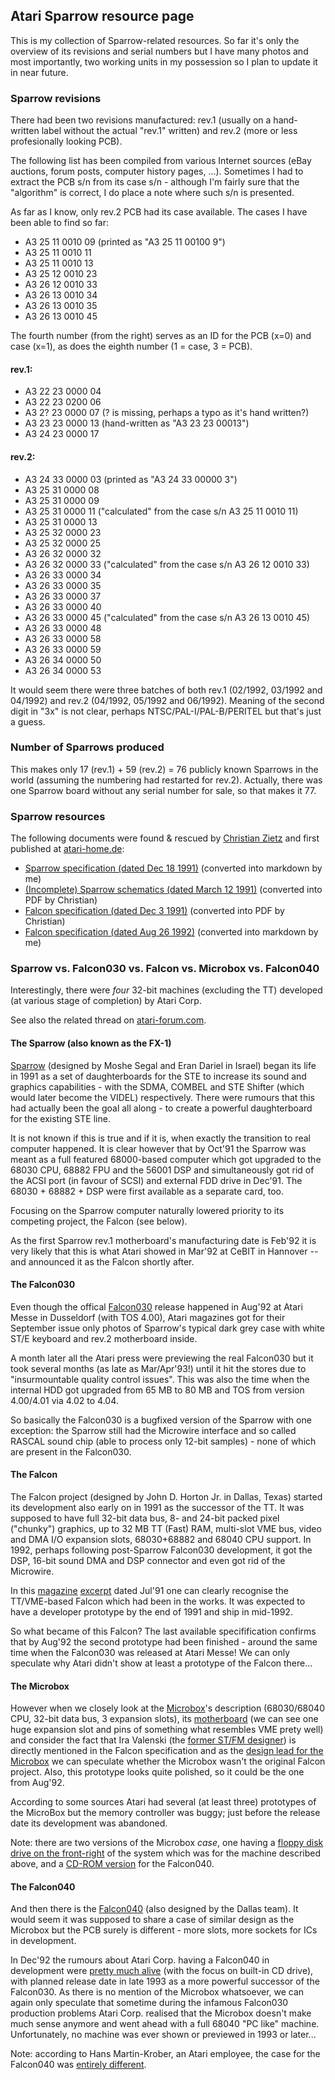 ## Atari Sparrow resource page

This is my collection of Sparrow-related resources. So far it's only the overview of its revisions and serial numbers but I have many photos and most importantly, two working units in my possession so I plan to update it in near future.

### Sparrow revisions

There had been two revisions manufactured: rev.1 (usually on a hand-written label without the actual "rev.1" written) and rev.2 (more or less profesionally looking PCB).

The following list has been compiled from various Internet sources (eBay auctions, forum posts, computer history pages, ...). Sometimes I had to extract the PCB s/n from its case s/n - although I'm fairly sure that the "algorithm" is correct, I do place a note where such s/n is presented.

As far as I know, only rev.2 PCB had its case available. The cases I have been able to find so far:
- A3 25 11 0010 09 (printed as "A3 25 11 00100 9")
- A3 25 11 0010 11
- A3 25 11 0010 13
- A3 25 12 0010 23
- A3 26 12 0010 33
- A3 26 13 0010 34
- A3 26 13 0010 35
- A3 26 13 0010 45

The fourth number (from the right) serves as an ID for the PCB (x=0) and case (x=1), as does the eighth number (1 = case, 3 = PCB).

#### rev.1:
- A3 22 23 0000 04
- A3 22 23 0200 06
- A3 2? 23 0000 07 (? is missing, perhaps a typo as it's hand written?)
- A3 23 23 0000 13 (hand-written as "A3 23 23 00013")
- A3 24 23 0000 17

#### rev.2:
- A3 24 33 0000 03 (printed as "A3 24 33 00000 3")
- A3 25 31 0000 08
- A3 25 31 0000 09
- A3 25 31 0000 11 ("calculated" from the case s/n A3 25 11 0010 11)
- A3 25 31 0000 13
- A3 25 32 0000 23
- A3 25 32 0000 25
- A3 26 32 0000 32
- A3 26 32 0000 33 ("calculated" from the case s/n A3 26 12 0010 33)
- A3 26 33 0000 34
- A3 26 33 0000 35
- A3 26 33 0000 37
- A3 26 33 0000 40
- A3 26 33 0000 45 ("calculated" from the case s/n A3 26 13 0010 45)
- A3 26 33 0000 48
- A3 26 33 0000 58
- A3 26 33 0000 59
- A3 26 34 0000 50
- A3 26 34 0000 53

It would seem there were three batches of both rev.1 (02/1992, 03/1992 and 04/1992) and rev.2 (04/1992, 05/1992 and 06/1992). Meaning of the second digit in "3x" is not clear, perhaps NTSC/PAL-I/PAL-B/PERITEL but that's just a guess.

### Number of Sparrows produced

This makes only 17 (rev.1) + 59 (rev.2) = 76 publicly known Sparrows in the world (assuming the numbering had restarted for rev.2). Actually, there was one Sparrow board without any serial number for sale, so that makes it 77.

### Sparrow resources

The following documents were found & rescued by [Christian Zietz](https://www.chzsoft.de) and first published at [atari-home.de](https://forum.atari-home.de/index.php/topic,13380.msg214172.html#msg214172):

- [Sparrow specification (dated Dec 18 1991)](sparrow_specification_19911218.md) (converted into markdown by me)
- [(Incomplete) Sparrow schematics (dated March 12 1991)](sparrow_schematics_19910312.pdf) (converted into PDF by Christian)
- [Falcon specification (dated Dec 3 1991)](falcon_specification_19911203.pdf) (converted into PDF by Christian)
- [Falcon specification (dated Aug 26 1992)](falcon_specification_19920826.md) (converted into markdown by me)

### Sparrow vs. Falcon030 vs. Falcon vs. Microbox vs. Falcon040

Interestingly, there were *four* 32-bit machines (excluding the TT) developed (at various stage of completion) by Atari Corp.

See  also the related thread on [atari-forum.com](https://www.atari-forum.com/viewtopic.php?p=310452).

#### The Sparrow (also known as the FX-1)

[Sparrow](https://www.maedicke.de/atari/hardware/sparrow.htm) (designed by Moshe Segal and Eran Dariel in Israel) began its life in 1991 as a set of daughterboards for the STE to increase its sound and graphics capabilities - with the SDMA, COMBEL and STE Shifter (which would later become the VIDEL) respectively. There were rumours that this had actually been the goal all along - to create a powerful daughterboard for the existing STE line.

It is not known if this is true and if it is, when exactly the transition to real computer happened. It is clear however that by Oct'91 the Sparrow was meant as a full featured 68000-based computer which got upgraded to the 68030 CPU, 68882 FPU and the 56001 DSP and simultaneously got rid of the ACSI port (in favour of SCSI) and external FDD drive in Dec'91. The 68030 + 68882 + DSP were first available as a separate card, too.

Focusing on the Sparrow computer naturally lowered priority to its competing project, the Falcon (see below).

As the first Sparrow rev.1 motherboard's manufacturing date is Feb'92 it is very likely that this is what Atari showed in Mar'92 at CeBIT in Hannover -- and announced it as the Falcon shortly after.

#### The Falcon030

Even though the offical [Falcon030](https://www.maedicke.de/atari/hardware/falcon.htm) release happened in Aug'92 at Atari Messe in Dusseldorf (with TOS 4.00), Atari magazines got for their September issue only photos of Sparrow's typical dark grey case with white ST/E keyboard and rev.2 motherboard inside.

A month later all the Atari press were previewing the real Falcon030 but it took several months (as late as Mar/Apr'93!) until it hit the stores due to "insurmountable quality control issues". This was also the time when the internal HDD got upgraded from 65 MB to 80 MB and TOS from version 4.00/4.01 via 4.02 to 4.04.

So basically the Falcon030 is a bugfixed version of the Sparrow with one exception: the Sparrow still had the Microwire interface and so called RASCAL sound chip (able to process only 12-bit samples) - none of which are present in the Falcon030.

#### The Falcon

The Falcon project (designed by John D. Horton Jr. in Dallas, Texas) started its development also early on in 1991 as the successor of the TT. It was supposed to have full 32-bit data bus, 8- and 24-bit packed  pixel ("chunky") graphics, up to 32 MB TT (Fast) RAM, multi-slot VME bus, video and DMA I/O expansion slots, 68030+68882 and 68040 CPU support. In 1992, perhaps following post-Sparrow Falcon030 development, it got the DSP, 16-bit sound DMA and DSP connector and even got rid of the Microwire.

In this [magazine](91_falcon1.jpg) [excerpt](91_falcon2.jpg) dated Jul'91 one can clearly recognise the TT/VME-based Falcon which had been in the works. It was expected to have a developer prototype by the end of 1991 and ship in mid-1992.

So what became of this Falcon? The last available specifification confirms that by Aug'92 the second prototype had been finished - around the same time when the Falcon030 was released at Atari Messe! We can only speculate why Atari didn't show at least a prototype of the Falcon there...

#### The Microbox

However when we closely look at the [Microbox](https://www.maedicke.de/atari/hardware/microbox.htm)'s description (68030/68040 CPU, 32-bit data bus, 3 expansion slots), its [motherboard](https://www.computerhistory.org/collections/catalog/102672949) (we can see one huge expansion slot and pins of something what resembles VME prety well) and consider the fact that Ira Valenski (the [former ST/FM designer](http://www.computinghistory.org.uk/det/587/Atari-520-STM)) is directly mentioned in the Falcon specification and as the [design lead for the Microbox](http://www.atarimuseum.com/computers/16bits/falcon030/microbox/index.htm) we can speculate whether the Microbox wasn't the original Falcon project. Also, this prototype looks quite polished, so it could be the one from Aug'92.

According to some sources Atari had several (at least three) prototypes of the MicroBox but the memory controller was buggy; just before the release date its development was abandoned.

Note: there are two versions of the Microbox _case_, one having a [floppy disk drive on the front-right](microbox_floppy.jpg) of the system which was for the machine described above, and a [CD-ROM version](microbox_cd.jpg) for the Falcon040.

#### The Falcon040

And then there is the [Falcon040](https://www.maedicke.de/atari/hardware/falcon040.htm) (also designed by the Dallas team). It would seem it was supposed to share a case of similar design as the Microbox but the PCB surely is different - more slots, more sockets for ICs in development.

In Dec'92 the rumours about Atari Corp. having a Falcon040 in development were [pretty much alive](atari-st-format-issue-041_11.jpg) (with the focus on built-in CD drive), with planned release date in late 1993 as a more powerful successor of the Falcon030. As there is no mention of the Microbox whatsoever, we can again only speculate that sometime during the infamous Falcon030 production problems Atari Corp. realised that the Microbox doesn't make much sense anymore and went ahead with a full 68040 "PC like" machine. Unfortunately, no machine was ever shown or previewed in 1993 or later...

Note: according to Hans Martin-Krober, an Atari employee, the case for the Falcon040 was [entirely different](falcon040_case.jpg).
